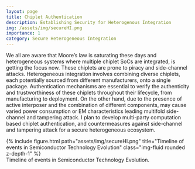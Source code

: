 ```yaml
---
layout: page
title: Chiplet Authentication
description: Establishing Security for Heterogenous Integration
img: /assets/img/secureHI.png
importance: 1
category: Secure Heterogeneous Integration
---
```


We all are aware that Moore’s law is saturating these days and heterogeneous systems where multiple chiplet SoCs are integrated, is getting the focus now. These chiplets are prone to piracy and side-channel attacks. Heterogeneous integration involves combining diverse chiplets, each potentially sourced from different manufacturers, onto a single package. Authentication mechanisms are essential to verify the authenticity and trustworthiness of these chiplets throughout their lifecycle, from manufacturing to deployment. On the other hand, due to the presence of active interposer and the combination of different components, may cause varied power consumption or EM characteristics leading multifold side-channel and tampering attack. I plan to develop multi-party computation based chiplet authentication, and countermeasures against side-channel and tampering attack for a secure heterogeneous ecosystem.

<div class="row">
    <div class="col-sm mt-3 mt-md-0">
        {% include figure.html path="assets/img/secureHI.png" title="Timeline of events in Semiconductor Technology Evolution" class="img-fluid rounded z-depth-1" %}
    </div>
</div>
<div class="caption">
    Timeline of events in Semiconductor Technology Evolution.
</div>
